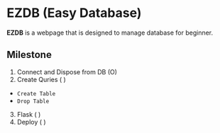 # EZDB (Easy Database)

**EZDB** is a webpage that is designed to manage database for beginner.

## Milestone

1. Connect and Dispose from DB (O)
2. Create Quries ( )
- `Create Table`
- `Drop Table` 
3. Flask ( )
4. Deploy ( )